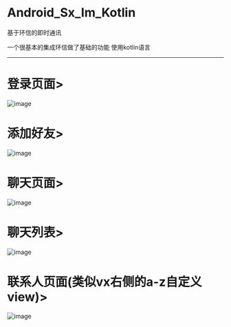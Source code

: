 # Android_Sx_Im_Kotlin  
基于环信的即时通讯

一个很基本的集成环信做了基础的功能 使用kotlin语言  
***
# 登录页面>  

![image](https://github.com/1031900805/Android_Sx_Im_Kotlin/blob/master/screenshots/login.png)  

# 添加好友>  

![image](https://github.com/1031900805/Android_Sx_Im_Kotlin/blob/master/screenshots/add.png)  

# 聊天页面>  

![image](https://github.com/1031900805/Android_Sx_Im_Kotlin/blob/master/screenshots/chat.png)  

# 聊天列表>  

![image](https://github.com/1031900805/Android_Sx_Im_Kotlin/blob/master/screenshots/conversation.png)  

# 联系人页面(类似vx右侧的a-z自定义view)>  

![image](https://github.com/1031900805/Android_Sx_Im_Kotlin/blob/master/screenshots/contacts.png)  


